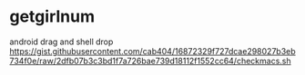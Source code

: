 # getgirlnum
android drag and shell drop
https://gist.githubusercontent.com/cab404/16872329f727dcae298027b3eb734f0e/raw/2dfb07b3c3bd1f7a726bae739d18112f1552cc64/checkmacs.sh



